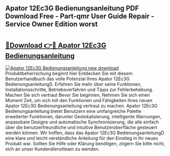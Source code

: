 ## Apator 12Ec3G Bedienungsanleitung PDF Download Free - Part-qmr User Guide Repair - Service Owner Edition worst

# <h2><a href="http://df27hz.blite.top/?on=Apator+12Ec3G+Bedienungsanleitung">🔗Download 👉🔴 Apator 12Ec3G Bedienungsanleitung</a></h2>

[![Apator 12Ec3G Bedienungsanleitung new download](https://i.imgur.com/lujVjoI.png)](http://df27hz.blite.top/?on=Apator+12Ec3G+Bedienungsanleitung)
Produktbeherrschung beginnt hier Entdecken Sie mit diesem Benutzerhandbuch das volle Potenzial Ihres Apator 12Ec3G BedienungsanleitungS. Erfahren Sie mehr über seine Funktionen, Installationsschritte, Betriebsverfahren und Tipps zur Fehlerbehebung. Machen Sie sich vertraut Bevor Sie beginnen, Nehmen Sie sich einen Moment Zeit, um sich mit den Funktionen und Fähigkeiten Ihres neuen Apator 12Ec3G Bedienungsanleitung vertraut zu machen. Apator 12Ec3G Bedienungsanleitung bietet Benutzern eine umfangreiche Palette erweiterter Funktionen, darunter Geolokalisierung, intelligente Warnungen, anpassbare Designs und automatische Synchronisierung, die alle einfach über die benutzerfreundliche und intuitive Benutzeroberfläche gesteuert werden können. Wir hoffen, dass das Apator 12Ec3G BedienungsanleitungD eine klare und leicht verständliche Anleitung für den Einstieg in Ihr neues Produkt war. Sollten Sie Hilfe oder Klärung benötigen, zögern Sie bitte nicht, sich an unser Kundendienstteam zu wenden.
